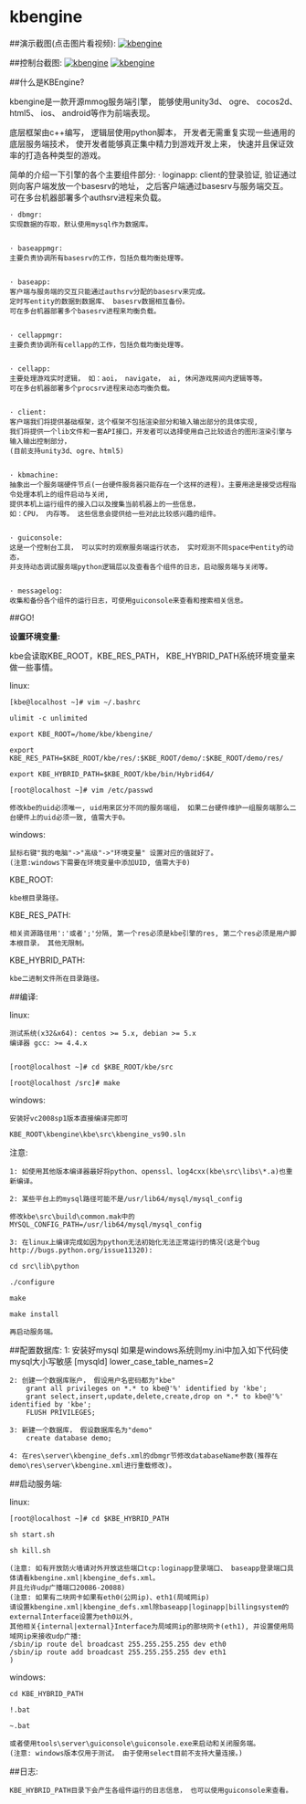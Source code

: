 kbengine
========

##演示截图(点击图片看视频):
[![kbengine](https://sourceforge.net/p/kbengine/screenshot/323758.jpg)](http://v.youku.com/v_show/id_XMTc2MDcxMDUy.html)

##控制台截图:
[![kbengine](https://sourceforge.net/p/kbengine/screenshot/guiconsole_debug.jpg)](http://v.youku.com/v_show/id_XMTc2MDcxMDUy.html)
[![kbengine](https://sourceforge.net/p/kbengine/screenshot/guiconsole_log.jpg)](http://v.youku.com/v_show/id_XMTc2MDcxMDUy.html)

##什么是KBEngine?

kbengine是一款开源mmog服务端引擎， 能够使用unity3d、 ogre、 cocos2d、html5、 ios、 android等作为前端表现。

底层框架由c++编写， 逻辑层使用python脚本， 开发者无需重复实现一些通用的底层服务端技术，
使开发者能够真正集中精力到游戏开发上来， 快速并且保证效率的打造各种类型的游戏。

简单的介绍一下引擎的各个主要组件部分:
	· loginapp:
	client的登录验证, 验证通过则向客户端发放一个basesrv的地址， 之后客户端通过basesrv与服务端交互。
	可在多台机器部署多个authsrv进程来负载。 


	· dbmgr:
	实现数据的存取，默认使用mysql作为数据库。


	· baseappmgr:
	主要负责协调所有basesrv的工作，包括负载均衡处理等。


	· baseapp:
	客户端与服务端的交互只能通过authsrv分配的basesrv来完成。
	定时写entity的数据到数据库、 basesrv数据相互备份。
	可在多台机器部署多个basesrv进程来均衡负载。 


	· cellappmgr:
	主要负责协调所有cellapp的工作，包括负载均衡处理等。


	· cellapp:
	主要处理游戏实时逻辑， 如：aoi， navigate， ai, 休闲游戏房间内逻辑等等。
	可在多台机器部署多个procsrv进程来动态均衡负载。 


	· client:
	客户端我们将提供基础框架，这个框架不包括渲染部分和输入输出部分的具体实现, 
	我们将提供一个lib文件和一套API接口，开发者可以选择使用自己比较适合的图形渲染引擎与输入输出控制部分， 
	(目前支持unity3d、ogre、html5)


	· kbmachine:
	抽象出一个服务端硬件节点(一台硬件服务器只能存在一个这样的进程)。主要用途是接受远程指令处理本机上的组件启动与关闭, 
	提供本机上运行组件的接入口以及搜集当前机器上的一些信息， 
	如：CPU， 内存等。 这些信息会提供给一些对此比较感兴趣的组件。 


	· guiconsole: 
	这是一个控制台工具， 可以实时的观察服务端运行状态， 实时观测不同space中entity的动态，
	并支持动态调试服务端python逻辑层以及查看各个组件的日志，启动服务端与关闭等。 


	· messagelog: 
	收集和备份各个组件的运行日志，可使用guiconsole来查看和搜索相关信息。
##GO!


**设置环境变量:**

kbe会读取KBE_ROOT，KBE_RES_PATH， KBE_HYBRID_PATH系统环境变量来做一些事情。


linux:

	[kbe@localhost ~]# vim ~/.bashrc

	ulimit -c unlimited

	export KBE_ROOT=/home/kbe/kbengine/

	export KBE_RES_PATH=$KBE_ROOT/kbe/res/:$KBE_ROOT/demo/:$KBE_ROOT/demo/res/

	export KBE_HYBRID_PATH=$KBE_ROOT/kbe/bin/Hybrid64/

	[root@localhost ~]# vim /etc/passwd
	
	修改kbe的uid必须唯一, uid用来区分不同的服务端组， 如果二台硬件维护一组服务端那么二台硬件上的uid必须一致, 值需大于0。
windows:

	鼠标右键"我的电脑"->"高级"->"环境变量" 设置对应的值就好了。
	(注意:windows下需要在环境变量中添加UID, 值需大于0)



KBE_ROOT:

	kbe根目录路径。


KBE_RES_PATH:

	相关资源路径用':'或者';'分隔, 第一个res必须是kbe引擎的res, 第二个res必须是用户脚本根目录， 其他无限制。


KBE_HYBRID_PATH:

	kbe二进制文件所在目录路径。



##编译:

linux:

	测试系统(x32&x64): centos >= 5.x, debian >= 5.x
	编译器 gcc: >= 4.4.x


	[root@localhost ~]# cd $KBE_ROOT/kbe/src

	[root@localhost /src]# make


windows:

	安装好vc2008sp1版本直接编译完即可

	KBE_ROOT\kbengine\kbe\src\kbengine_vs90.sln

注意: 

	1: 如使用其他版本编译器最好将python、openssl、log4cxx(kbe\src\libs\*.a)也重新编译。

	2: 某些平台上的mysql路径可能不是/usr/lib64/mysql/mysql_config

	修改kbe\src\build\common.mak中的MYSQL_CONFIG_PATH=/usr/lib64/mysql/mysql_config

	3: 在linux上编译完成如因为python无法初始化无法正常运行的情况(这是个bug http://bugs.python.org/issue11320):

	cd src\lib\python

	./configure

	make

	make install

	再启动服务端。


##配置数据库:
	1: 安装好mysql
		如果是windows系统则my.ini中加入如下代码使mysql大小写敏感
		[mysqld]
		lower_case_table_names=2

	2: 创建一个数据库账户， 假设用户名密码都为"kbe"
		grant all privileges on *.* to kbe@'%' identified by 'kbe';
		grant select,insert,update,delete,create,drop on *.* to kbe@'%' identified by 'kbe';
		FLUSH PRIVILEGES;

	3: 新建一个数据库， 假设数据库名为"demo"
		create database demo;

	4: 在res\server\kbengine_defs.xml的dbmgr节修改databaseName参数(推荐在demo\res\server\kbengine.xml进行重载修改)。



##启动服务端:


linux:

	[root@localhost ~]# cd $KBE_HYBRID_PATH

	sh start.sh

	sh kill.sh

	(注意: 如有开放防火墙请对外开放这些端口tcp:loginapp登录端口、 baseapp登录端口具体请看kbengine.xml|kbengine_defs.xml。 
	并且允许udp广播端口20086-20088)
	(注意: 如果有二块网卡如果有eth0(公网ip)、eth1(局域网ip)
	请设置kbengine.xml|kbengine_defs.xml除baseapp|loginapp|billingsystem的externalInterface设置为eth0以外, 
	其他相关{internal|external}Interface为局域网ip的那块网卡(eth1), 并设置使用局域网ip来接收udp广播:
	/sbin/ip route del broadcast 255.255.255.255 dev eth0
	/sbin/ip route add broadcast 255.255.255.255 dev eth1
	)
windows:

	cd KBE_HYBRID_PATH

	!.bat

	~.bat

	或者使用tools\server\guiconsole\guiconsole.exe来启动和关闭服务端。
	(注意: windows版本仅用于测试， 由于使用select目前不支持大量连接。)

##日志:

	KBE_HYBRID_PATH目录下会产生各组件运行的日志信息， 也可以使用guiconsole来查看。
